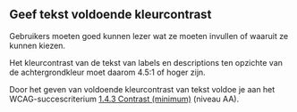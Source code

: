 ## Geef tekst voldoende kleurcontrast

Gebruikers moeten goed kunnen lezer wat ze moeten invullen of waaruit ze kunnen kiezen.

Het kleurcontrast van de tekst van labels en descriptions ten opzichte van de achtergrondkleur moet daarom 4.5:1 of hoger zijn.

Door het geven van voldoende kleurcontrast van tekst voldoe je aan het WCAG-succescriterium [1.4.3 Contrast (minimum)](https://www.w3.org/WAI/WCAG22/Understanding/contrast-minimum.html) (niveau AA).
